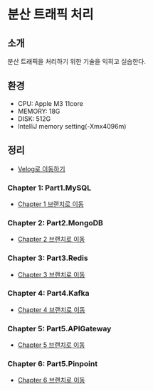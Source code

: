 # 분산 트래픽 처리

## 소개
 분산 트래픽을 처리하기 위한 기술을 익히고 실습한다. 

## 환경

- CPU: Apple M3 11core
- MEMORY: 18G
- DISK: 512G
- IntelliJ memory setting(-Xmx4096m)

## 정리
- [Velog로 이동하기](https://velog.io/@rlaejrqo465/posts)

### Chapter 1: Part1.MySQL
-  [Chapter 1 브랜치로 이동](https://github.com/GiWoonHwang/Traffic/tree/Part1.MySQL)

### Chapter 2: Part2.MongoDB
-  [Chapter 2 브랜치로 이동](https://github.com/GiWoonHwang/Traffic/tree/Part2.MongoDB)

### Chapter 3: Part3.Redis
-  [Chapter 3 브랜치로 이동](https://github.com/GiWoonHwang/Traffic/tree/Part3.Redis)

### Chapter 4: Part4.Kafka
-  [Chapter 4 브랜치로 이동](https://github.com/GiWoonHwang/Traffic/tree/Part4.Kafka)

### Chapter 5: Part5.APIGateway
-  [Chapter 5 브랜치로 이동](https://github.com/GiWoonHwang/Traffic/tree/Part5.APIGateway)

### Chapter 6: Part5.Pinpoint
-  [Chapter 6 브랜치로 이동](https://github.com/GiWoonHwang/Traffic/tree/Part6.Pinpoint)








